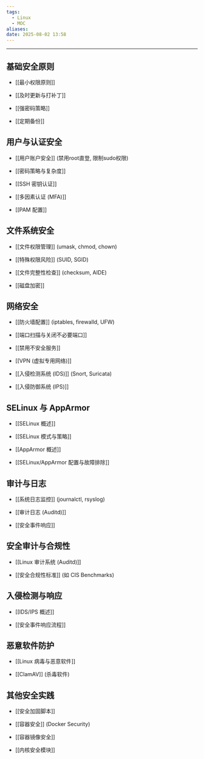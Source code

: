 ```yaml
---
tags:
  - Linux
  - MOC
aliases: 
date: 2025-08-02 13:58
---
```


---

## 基础安全原则

- [[最小权限原则]]

- [[及时更新与打补丁]]

- [[强密码策略]]

- [[定期备份]]



## 用户与认证安全

- [[用户账户安全]] (禁用root直登, 限制sudo权限)

- [[密码策略与复杂度]]

- [[SSH 密钥认证]]

- [[多因素认证 (MFA)]]

- [[PAM 配置]]



## 文件系统安全

- [[文件权限管理]] (umask, chmod, chown)

- [[特殊权限风险]] (SUID, SGID)

- [[文件完整性检查]] (checksum, AIDE)

- [[磁盘加密]]



## 网络安全

- [[防火墙配置]] (iptables, firewalld, UFW)

- [[端口扫描与关闭不必要端口]]

- [[禁用不安全服务]]

- [[VPN (虚拟专用网络)]]

- [[入侵检测系统 (IDS)]] (Snort, Suricata)

- [[入侵防御系统 (IPS)]]



## SELinux 与 AppArmor

- [[SELinux 概述]]

- [[SELinux 模式与策略]]

- [[AppArmor 概述]]

- [[SELinux/AppArmor 配置与故障排除]]



## 审计与日志

- [[系统日志监控]] (journalctl, rsyslog)

- [[审计日志 (Auditd)]]

- [[安全事件响应]]



## 安全审计与合规性

- [[Linux 审计系统 (Auditd)]]

- [[安全合规性标准]] (如 CIS Benchmarks)



## 入侵检测与响应

- [[IDS/IPS 概述]]

- [[安全事件响应流程]]



## 恶意软件防护

- [[Linux 病毒与恶意软件]]

- [[ClamAV]] (杀毒软件)



## 其他安全实践

- [[安全加固脚本]]

- [[容器安全]] (Docker Security)

- [[容器镜像安全]]

- [[内核安全模块]]